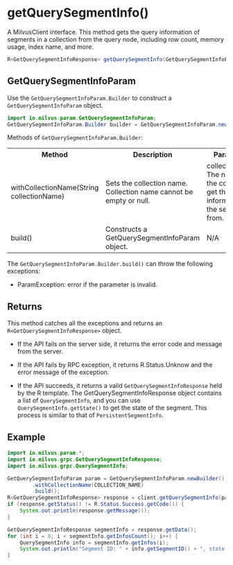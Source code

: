# getQuerySegmentInfo()

A MilvusClient interface. This method gets the query information of segments in a collection from the query node, including row count, memory usage, index name, and more.

```java
R<GetQuerySegmentInfoResponse> getQuerySegmentInfo(GetQuerySegmentInfoParam requestParam);
```

## GetQuerySegmentInfoParam

Use the `GetQuerySegmentInfoParam.Builder` to construct a `GetQuerySegmentInfoParam` object.

```java
import io.milvus.param.GetQuerySegmentInfoParam;
GetQuerySegmentInfoParam.Builder builder = GetQuerySegmentInfoParam.newBuilder();
```

Methods of `GetQuerySegmentInfoParam.Builder`:

<table>
    <tr>
        <th>Method</th>
        <th>Description</th>
        <th>Parameters</th>
    </tr>
    <tr>
        <td>withCollectionName(String collectionName)</td>
        <td>Sets the collection name. Collection name cannot be empty or null.</td>
        <td>collectionName: The name of the collection to get the query information of the segment from.</td>
    </tr>
    <tr>
        <td>build()</td>
        <td>Constructs a GetQuerySegmentInfoParam object.</td>
        <td>N/A</td>
    </tr>
</table>

The `GetQuerySegmentInfoParam.Builder.build()` can throw the following exceptions:

- ParamException: error if the parameter is invalid.

## Returns

This method catches all the exceptions and returns an `R<GetQuerySegmentInfoResponse>` object.

- If the API fails on the server side, it returns the error code and message from the server.

- If the API fails by RPC exception, it returns R.Status.Unknow and the error message of the exception.

- If the API succeeds, it returns a valid `GetQuerySegmentInfoResponse` held by the R template. The GetQuerySegmentInfoResponse object contains a list of `QuerySegmentInfo`, and you can use `QuerySegmentInfo.getState()` to get the state of the segment. This process is similar to that of `PersistentSegmentInfo`.

## Example

```java
import io.milvus.param.*;
import io.milvus.grpc.GetQuerySegmentInfoResponse;
import io.milvus.grpc.QuerySegmentInfo;

GetQuerySegmentInfoParam param = GetQuerySegmentInfoParam.newBuilder()
        .withCollectionName(COLLECTION_NAME)
        .build();
R<GetQuerySegmentInfoResponse> response = client.getQuerySegmentInfo(param);
if (response.getStatus() != R.Status.Success.getCode()) {
    System.out.println(response.getMessage());
}

GetQuerySegmentInfoResponse segmentInfo = response.getData();
for (int i = 0; i < segmentInfo.getInfosCount(); i++) {
    QuerySegmentInfo info = segmentInfo.getInfos(i);
    System.out.println("Segment ID: " + info.getSegmentID() + ", state: " + info.getState() + ", rows: " + info.getNumRows());
}
```
